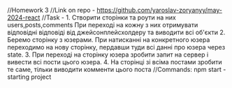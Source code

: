 //Homework 3 
    //Link on repo - https://github.com/yaroslav-zoryanyy/may-2024-react 
    //Task - 
        1. Створити сторінки та роути на них users,posts,comments
        При переході на кожну з них отримувати відповідні відповіді від джейсонплейсхолдеру та виводити всі об'єкти
        2. Беремо сторінку з юзерами.
        При натисканні на конкретного юзера переходимо на нову сторінку, пердавши туди всі данні про юзера через state.
        3. При переході на сторінку юзера зробити запит на сервер і вивести всі пости цього юзера.
        4. На сторінці зі всіма постами зробити те саме, тільки виводити комменти цього поста
    //Commands: npm start - starting project
    